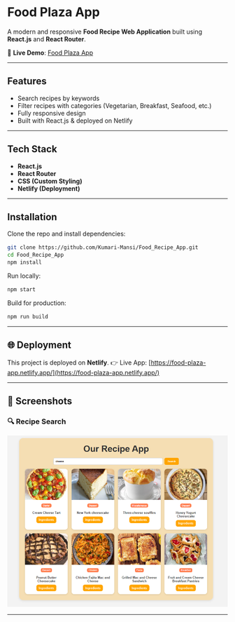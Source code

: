 # Food Plaza App

A modern and responsive **Food Recipe Web Application** built using **React.js** and **React Router**.

🔗 **Live Demo**: [Food Plaza App](https://food-plaza-app.netlify.app/)

---

##  Features

*  Search recipes by keywords
*  Filter recipes with categories (Vegetarian, Breakfast, Seafood, etc.)
*  Fully responsive design
*  Built with React.js & deployed on Netlify

---

##  Tech Stack

* **React.js**
* **React Router**
* **CSS (Custom Styling)**
* **Netlify (Deployment)**

---

## Installation

Clone the repo and install dependencies:

```bash
git clone https://github.com/Kumari-Mansi/Food_Recipe_App.git
cd Food_Recipe_App
npm install
```

Run locally:

```bash
npm start
```

Build for production:

```bash
npm run build
```

---

## 🌐 Deployment

This project is deployed on **Netlify**.
👉 Live App: [https://food-plaza-app.netlify.app/](https://food-plaza-app.netlify.app/)

---

## 📸 Screenshots

### 🔍 Recipe Search

![Recipe Search](./Screenshot-1.png)

---

